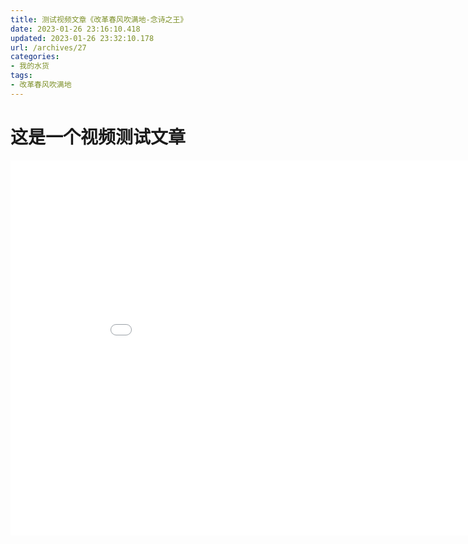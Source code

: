 ```yaml
---
title: 测试视频文章《改革春风吹满地-念诗之王》
date: 2023-01-26 23:16:10.418
updated: 2023-01-26 23:32:10.178
url: /archives/27
categories: 
- 我的水货
tags: 
- 改革春风吹满地
---
```


# 这是一个视频测试文章

<iframe src="//player.bilibili.com/player.html?aid=19390801&bvid=BV1bW411n7fY&cid=31621681&page=1" scrolling="no" border="0" frameborder="no" framespacing="0" allowfullscreen="true" height=600 width=920> </iframe>